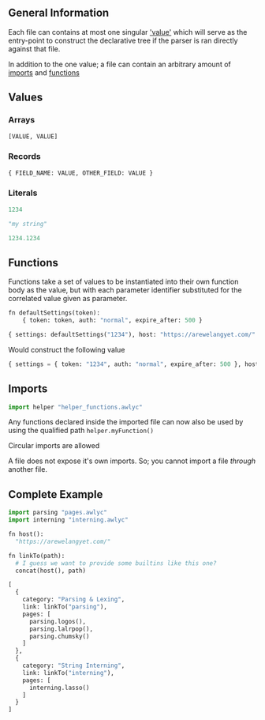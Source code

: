 ## General Information

Each file can contains at most one singular ['value'](#Values) which will serve as the entry-point to construct the declarative tree if the parser is ran directly against that file.

In addition to the one value; a file can contain an arbitrary amount of [imports](#Imports) and [functions](#Functions)

## Values

### Arrays

```python
[VALUE, VALUE]
```

### Records

```python
{ FIELD_NAME: VALUE, OTHER_FIELD: VALUE }
```

### Literals

```python
1234
```

```python
"my string"
```

```python
1234.1234
```

## Functions

Functions take a set of values to be instantiated into their own function body as the value, but with each parameter identifier substituted for the correlated value given as parameter. 

```python
fn defaultSettings(token):
    { token: token, auth: "normal", expire_after: 500 }

{ settings: defaultSettings("1234"), host: "https://arewelangyet.com/" }
```

Would construct the following value

```python
{ settings = { token: "1234", auth: "normal", expire_after: 500 }, host: "https://arewelangyet.com/" }
```

## Imports

```python
import helper "helper_functions.awlyc"
```

Any functions declared inside the imported file can now also be used by using the qualified path `helper.myFunction()`
  
Circular imports are allowed
  
A file does not expose it's own imports. So; you cannot import a file *through* another file.

## Complete Example

```python
import parsing "pages.awlyc"
import interning "interning.awlyc"

fn host():
  "https://arewelangyet.com/"

fn linkTo(path):
  # I guess we want to provide some builtins like this one?
  concat(host(), path)

[
  {
    category: "Parsing & Lexing",
    link: linkTo("parsing"),
    pages: [
      parsing.logos(),
      parsing.lalrpop(),
      parsing.chumsky()
    ]
  },
  {
    category: "String Interning",
    link: linkTo("interning"),
    pages: [
      interning.lasso()
    ]
  }
]
```
